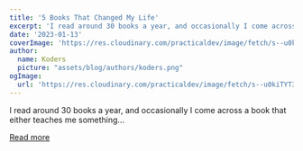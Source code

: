 ```yaml
---
title: '5 Books That Changed My Life'
excerpt: 'I read around 30 books a year, and occasionally I come across a book that either teaches me something...'
date: '2023-01-13'
coverImage: 'https://res.cloudinary.com/practicaldev/image/fetch/s--u0kiTYT3--/c_imagga_scale,f_auto,fl_progressive,h_420,q_auto,w_1000/https://res.cloudinary.com/dlgglwrvf/image/upload/v1673339441/large_5_books_that_changed_my_life_645d28eb30.jpg'
author:
  name: Koders
  picture: "assets/blog/authors/koders.png"
ogImage:
  url: 'https://res.cloudinary.com/practicaldev/image/fetch/s--u0kiTYT3--/c_imagga_scale,f_auto,fl_progressive,h_420,q_auto,w_1000/https://res.cloudinary.com/dlgglwrvf/image/upload/v1673339441/large_5_books_that_changed_my_life_645d28eb30.jpg'
---
```


I read around 30 books a year, and occasionally I come across a book that either teaches me something...

[Read more](https://dev.to/alexhyettdev/5-books-that-changed-my-life-1o1i)
